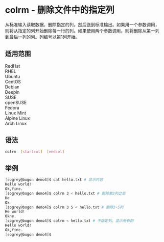 # colrm - 删除文件中的指定列
从标准输入读取数据，删除指定的列，然后送到标准输出。如果用一个参数调用，则将从指定的列开始删除每一行的列。如果使用两个参数调用，则将删除从第一列到最后一列的列。列编号以第1列开始。

## 适用范围

<!-- <div class="svg linux">Linux</div> -->
<div class="svg redhat">RedHat</div>
<div class="svg rhel">RHEL</div>
<div class="svg ubuntu">Ubuntu</div>
<div class="svg centos">CentOS</div>
<div class="svg debian">Debian</div>
<div class="svg deepin">Deepin</div>
<div class="svg suse">SUSE</div>
<div class="svg opensuse">openSUSE</div>
<div class="svg fedora">Fedora</div>
<div class="svg linuxmint">Linux Mint</div>
<!-- <div class="svg mxlinux">MX Linux</div> -->
<div class="svg alpinelinux">Alpine Linux</div>
<div class="svg archlinux">Arch Linux</div>

## 语法

``` bash
colrm  [startcol]  [endcol]
```


## 举例

``` bash
[sogrey@bogon demo4]$ cat hello.txt # 显示内容
Hello world!
Ok,fine.
[sogrey@bogon demo4]$ colrm 3 < hello.txt # 删除第3列之后
He
Ok
[sogrey@bogon demo4]$ colrm 3 5 < hello.txt # 删除3-5列
He world!
Okne.
[sogrey@bogon demo4]$ colrm < hello.txt # 不指定列，显示所有的
Hello world!
Ok,fine.
[sogrey@bogon demo4]$  
```
